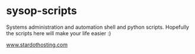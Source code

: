 sysop-scripts
=============

Systems administration and automation shell and python scripts. Hopefully the scripts here will make your life easier :)


www.stardothosting.com
